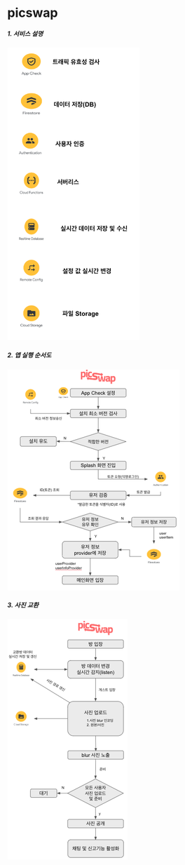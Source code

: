 # picswap

##### 1. 서비스 설명
![](2023-09-04-23-25-55.png)
##### 2. 앱 실행 순서도
![](2023-09-04-23-14-47.png)

##### 3. 사진 교환 
![](2023-09-04-23-15-31.png)